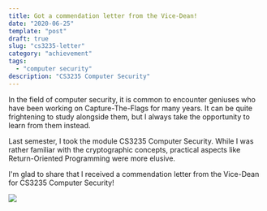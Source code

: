 ```yaml
---
title: Got a commendation letter from the Vice-Dean!
date: "2020-06-25"
template: "post"
draft: true
slug: "cs3235-letter"
category: "achievement"
tags:
  - "computer security"
description: "CS3235 Computer Security"
---
```


In the field of computer security, it is common to encounter geniuses who have been working on Capture-The-Flags for many years. It can be quite frightening to study alongside them, but I always take the opportunity to learn from them instead.

Last semester, I took the module CS3235 Computer Security. While I was rather familiar with the cryptographic concepts, practical aspects like Return-Oriented Programming were more elusive. 

I'm glad to share that I received a commendation letter from the Vice-Dean for CS3235 Computer Security!

![](/media/cs3235-letter-blank.png)
